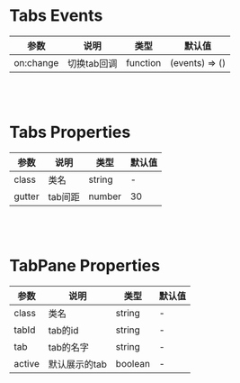 # Tabs Events

| 参数 | 说明 | 类型 | 默认值 |
|------|------|------|------|
| on:change | 切换tab回调 | function | (events) => () |

<br>
<br>

# Tabs Properties

| 参数 | 说明 | 类型 | 默认值 |
|------|------|------|------|
| class | 类名 | string | - |
| gutter | tab间距 | number | 30 |

<br>
<br>

# TabPane Properties

| 参数 | 说明 | 类型 | 默认值 |
|------|------|------|------|
| class | 类名 | string | - |
| tabId | tab的id | string | - |
| tab | tab的名字 | string | - |
| active | 默认展示的tab | boolean | - |

